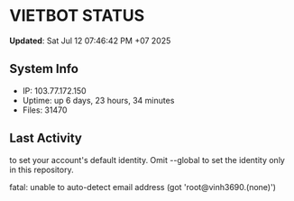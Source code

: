 # VIETBOT STATUS
**Updated**: Sat Jul 12 07:46:42 PM +07 2025

## System Info
- IP: 103.77.172.150
- Uptime: up 6 days, 23 hours, 34 minutes
- Files: 31470

## Last Activity

to set your account's default identity.
Omit --global to set the identity only in this repository.

fatal: unable to auto-detect email address (got 'root@vinh3690.(none)')
